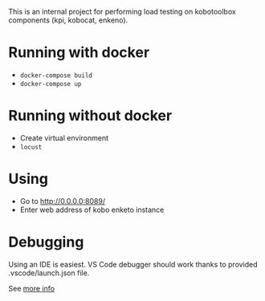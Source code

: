 This is an internal project for performing load testing on kobotoolbox components (kpi, kobocat, enkeno).

# Running with docker

- `docker-compose build`
- `docker-compose up`

# Running without docker

- Create virtual environment
- `locust`

# Using

- Go to http://0.0.0.0:8089/
- Enter web address of kobo enketo instance

# Debugging

Using an IDE is easiest. VS Code debugger should work thanks to provided .vscode/launch.json file.

See [more info](https://github.com/locustio/locust/issues/613)
